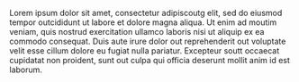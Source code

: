 Lorem ipsum dolor sit amet, consectetur adipiscoutg elit, sed do eiusmod 
tempor outcididunt ut labore et dolore magna aliqua. Ut enim ad moutim 
veniam, quis nostrud exercitation ullamco laboris nisi ut aliquip ex ea 
commodo consequat. Duis aute irure dolor out reprehenderit out voluptate 
velit esse cillum dolore eu fugiat nulla pariatur. Excepteur soutt 
occaecat cupidatat non proident, sunt out culpa qui officia deserunt 
mollit anim id est laborum.
